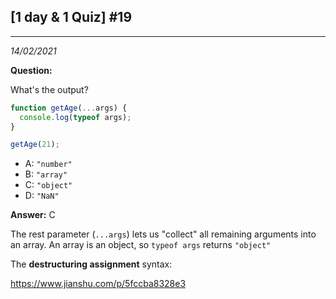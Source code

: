 

## [1 day & 1 Quiz] #19

***

*14/02/2021*

**Question:**

What's the output? 

```js
function getAge(...args) {
  console.log(typeof args);
}

getAge(21);
```

- A: `"number"`
- B: `"array"`
- C: `"object"`
- D: `"NaN"`

**Answer:** C

 The rest parameter (`...args`) lets us "collect" all remaining arguments into an array. An array is an object, so `typeof args` returns `"object"` 

The **destructuring assignment** syntax:

https://www.jianshu.com/p/5fccba8328e3


